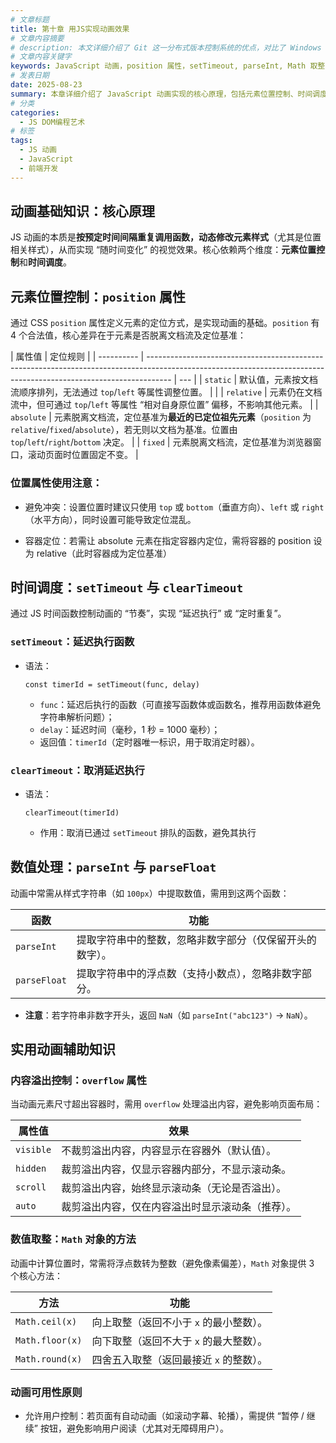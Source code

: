 ```yaml
---
# 文章标题
title: 第十章 用JS实现动画效果
# 文章内容摘要
# description: 本文详细介绍了 Git 这一分布式版本控制系统的优点，对比了 Windows 与 macOS/Linux 系统下的常用命令，讲解了 vim 操作模式及常用命令，还阐述了 Git 的基本配置、特定项目配置和命令缩写设置等内容。
# 文章内容关键字
keywords: JavaScript 动画，position 属性，setTimeout, parseInt, Math 取整，overflow 属性，动画原理
# 发表日期
date: 2025-08-23
summary: 本章详细介绍了 JavaScript 动画实现的核心原理，包括元素位置控制、时间调度和数值处理等关键知识点。通过这些原理，读者可以更好地理解动画的实现过程，并能够编写出更加流畅和逼真的动画效果。
# 分类
categories:
  - JS DOM编程艺术
# 标签
tags:
  - JS 动画
  - JavaScript
  - 前端开发
---
```


## 动画基础知识：核心原理

JS 动画的本质是**按预定时间间隔重复调用函数，动态修改元素样式**（尤其是位置相关样式），从而实现 “随时间变化” 的视觉效果。核心依赖两个维度：**元素位置控制**和**时间调度**。

## 元素位置控制：`position` 属性

通过 CSS `position` 属性定义元素的定位方式，是实现动画的基础。`position` 有 4 个合法值，核心差异在于元素是否脱离文档流及定位基准：

| 属性值     | 定位规则                                                                                                                                                           |
| ---------- | ------------------------------------------------------------------------------------------------------------------------------------------------------------------ | --- |
| `static`   | 默认值，元素按文档流顺序排列，无法通过 `top`/`left` 等属性调整位置。                                                                                               |     |
| `relative` | 元素仍在文档流中，但可通过 `top`/`left` 等属性 “相对自身原位置” 偏移，不影响其他元素。                                                                             |
| `absolute` | 元素脱离文档流，定位基准为**最近的已定位祖先元素**（`position` 为 `relative`/`fixed`/`absolute`），若无则以文档为基准。位置由 `top`/`left`/`right`/`bottom` 决定。 |
| `fixed`    | 元素脱离文档流，定位基准为浏览器窗口，滚动页面时位置固定不变。                                                                                                     |

### 位置属性使用注意：

- 避免冲突：设置位置时建议只使用 `top` 或 `bottom`（垂直方向）、`left` 或 `right`（水平方向），同时设置可能导致定位混乱。

- 容器定位：若需让 absolute 元素在指定容器内定位，需将容器的 position 设为 relative（此时容器成为定位基准）

## 时间调度：`setTimeout` 与 `clearTimeout`

通过 JS 时间函数控制动画的 “节奏”，实现 “延迟执行” 或 “定时重复”。

### `setTimeout`：延迟执行函数

- 语法：

  ```
  const timerId = setTimeout(func, delay)
  ```

  - `func`：延迟后执行的函数（可直接写函数体或函数名，推荐用函数体避免字符串解析问题）；
  - `delay`：延迟时间（毫秒，1 秒 = 1000 毫秒）；
  - 返回值：`timerId`（定时器唯一标识，用于取消定时器）。

### `clearTimeout`：取消延迟执行

- 语法：

  ```
  clearTimeout(timerId)
  ```

  - 作用：取消已通过 `setTimeout` 排队的函数，避免其执行

## 数值处理：`parseInt` 与 `parseFloat`

动画中常需从样式字符串（如 `100px`）中提取数值，需用到这两个函数：

| 函数         | 功能                                                     |
| ------------ | -------------------------------------------------------- |
| `parseInt`   | 提取字符串中的整数，忽略非数字部分（仅保留开头的数字）。 |
| `parseFloat` | 提取字符串中的浮点数（支持小数点），忽略非数字部分。     |

- **注意**：若字符串非数字开头，返回 `NaN`（如 `parseInt("abc123")` → `NaN`）。

## 实用动画辅助知识

### 内容溢出控制：`overflow` 属性

当动画元素尺寸超出容器时，需用 `overflow` 处理溢出内容，避免影响页面布局：

| 属性值    | 效果                                             |
| --------- | ------------------------------------------------ |
| `visible` | 不裁剪溢出内容，内容显示在容器外（默认值）。     |
| `hidden`  | 裁剪溢出内容，仅显示容器内部分，不显示滚动条。   |
| `scroll`  | 裁剪溢出内容，始终显示滚动条（无论是否溢出）。   |
| `auto`    | 裁剪溢出内容，仅在内容溢出时显示滚动条（推荐）。 |

### 数值取整：`Math` 对象的方法

动画中计算位置时，常需将浮点数转为整数（避免像素偏差），`Math` 对象提供 3 个核心方法：

| 方法            | 功能                                    |
| --------------- | --------------------------------------- |
| `Math.ceil(x)`  | 向上取整（返回不小于 `x` 的最小整数）。 |
| `Math.floor(x)` | 向下取整（返回不大于 `x` 的最大整数）。 |
| `Math.round(x)` | 四舍五入取整（返回最接近 `x` 的整数）。 |

### 动画可用性原则

- 允许用户控制：若页面有自动动画（如滚动字幕、轮播），需提供 “暂停 / 继续” 按钮，避免影响用户阅读（尤其对无障碍用户）。
